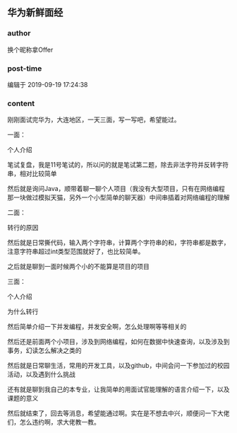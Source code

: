 ## 华为新鲜面经
### author 
换个昵称拿Offer
### post-time 

编辑于  2019-09-19 17:24:38
### content 
<div class="post-topic-des nc-post-content">
 <p>
  刚刚面试完华为，大连地区，一天三面，写一写吧，希望能过。
 </p>
 <p>
  一面：
 </p>
 <p>
  个人介绍
 </p>
 <p>
  笔试复盘，我是11号笔试的，所以问的就是笔试第二题，除去非法字符并反转字符串，相对比较简单
 </p>
 <p>
  然后就是询问Java，顺带着聊一聊个人项目（我没有大型项目，只有在网络编程那一块做过模拟天猫，另外一个小型简单的聊天器）中间串插着对网络编程的理解
 </p>
 <p>
  二面：
 </p>
 <p>
  转行的原因
 </p>
 <p>
  然后就是日常撕代码，输入两个字符串，计算两个字符串的和，字符串都是数字，注意字符串超过int类型范围就好了，也比较简单。
 </p>
 <p>
  之后就是聊到一面时候两个小的不能算是项目的项目
 </p>
 <p>
  三面：
 </p>
 <p>
  个人介绍
 </p>
 <p>
  为什么转行
 </p>
 <p>
  然后简单介绍一下并发编程，并发安全啊，怎么处理啊等等相关的
 </p>
 <p>
  然后还是前面两个小项目，涉及到网络编程，如何在数据中快速查询，以及涉及到事务，幻读怎么解决之类的
 </p>
 <p>
  然后就是日常聊生活，常用的开发工具，以及github，中间会问一下参加过的校园活动，以及遇到什么挑战
 </p>
 <p>
  还有就是聊到我自己的本专业，让我简单的用面试官能理解的语言介绍一下，以及课题的意义
 </p>
 <p>
  然后就结束了，回去等消息，希望能通过啊。实在是不想去中兴，顺便问一下大佬们，怎么违约啊，求大佬教一教。
 </p>
</div>

